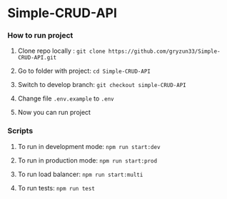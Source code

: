# Simple-CRUD-API

### How to run project

1. Clone repo locally : `git clone https://github.com/gryzun33/Simple-CRUD-API.git`

2. Go to folder with project: `cd Simple-CRUD-API`

3. Switch to develop branch: `git checkout simple-CRUD-API`

4. Change file `.env.example` to `.env`

5. Now you can run project

### Scripts

1. To run in development mode: `npm run start:dev`

2. To run in production mode: `npm run start:prod`

3. To run load balancer: `npm run start:multi`

4. To run tests: `npm run test`
